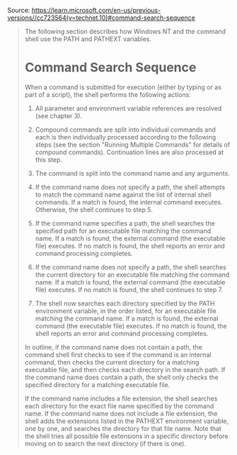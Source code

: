 Source: https://learn.microsoft.com/en-us/previous-versions//cc723564(v=technet.10)#command-search-sequence

>The following section describes how Windows NT and the command shell use the PATH and PATHEXT variables.
>
># Command Search Sequence
>
>When a command is submitted for execution (either by typing or as part of a script), the shell performs the following actions:
>
>1. All parameter and environment variable references are resolved (see chapter 3).
>
>2. Compound commands are split into individual commands and each is then individually processed according to the following steps (see the section "Running Multiple Commands" for details of compound commands). Continuation lines are also processed at this step.
>
>3. The command is split into the command name and any arguments.
>
>4. If the command name does not specify a path, the shell attempts to match the command name against the list of internal shell commands. If a match is found, the internal command executes. Otherwise, the shell continues to step 5.
>
>5. If the command name specifies a path, the shell searches the specified path for an executable file matching the command name. If a match is found, the external command (the executable file) executes. If no match is found, the shell reports an error and command processing completes.
>
>6. If the command name does not specify a path, the shell searches the current directory for an executable file matching the command name. If a match is found, the external command (the executable file) executes. If no match is found, the shell continues to step 7.
>
>7. The shell now searches each directory specified by the PATH environment variable, in the order listed, for an executable file matching the command name. If a match is found, the external command (the executable file) executes. If no match is found, the shell reports an error and command processing completes.
>
>In outline, if the command name does not contain a path, the command shell first checks to see if the command is an internal command, then checks the current directory for a matching executable file, and then checks each directory in the search path. If the command name does contain a path, the shell only checks the specified directory for a matching executable file.
>
>If the command name includes a file extension, the shell searches each directory for the exact file name specified by the command name. If the command name does not include a file extension, the shell adds the extensions listed in the PATHEXT environment variable, one by one, and searches the directory for that file name. Note that the shell tries all possible file extensions in a specific directory before moving on to search the next directory (if there is one).
